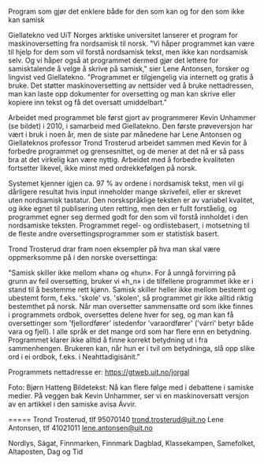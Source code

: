 Program som gjør det enklere både for den som kan og for den som ikke kan samisk

Giellatekno ved UiT Norges arktiske universitet lanserer et program for maskinoversetting fra nordsamisk til norsk. "Vi håper programmet kan være til hjelp for dem som vil forstå nordsamisk tekst, men ikke kan nordsamisk selv. Og vi håper også at programmet dermed gjør det lettere for samisktalende å velge å skrive på samisk," sier Lene Antonsen, forsker og lingvist ved Giellatekno. "Programmet er tilgjengelig via internett og gratis å bruke. Det støtter maskinoversetting av nettsider ved å bruke nettadressen, man kan laste opp dokumenter for oversetting og man kan skrive eller kopiere inn tekst og få det oversatt umiddelbart."

Arbeidet med programmet ble først gjort av programmerer Kevin Unhammer (se bildet) i 2010, i samarbeid med Giellatekno. Den første prøveversjon har vært i bruk i noen år, men de siste par månedene har Lene Antonsen og Giellateknos professor Trond Trosterud arbeidet sammen med Kevin for å forbedre programmet og grensesnittet, og de mener at det nå er så pass bra at det virkelig kan være nyttig. Arbeidet med å forbedre kvaliteten fortsetter likevel, ikke minst med ordrekkefølgen på norsk.

Systemet kjenner igjen ca. 97 % av ordene i nordsamisk tekst, men vil gi dårligere resultat hvis input inneholder mange skrivefeil, eller er skrevet uten nordsamisk tastatur. Den norskspråklige teksten er av variabel kvalitet, og ikke egnet til publisering uten retting, men den er fullt forståelig, og programmet egner seg dermed godt for den som vil forstå innholdet i den nordsamiske teksten. Programmet regel- og ordlistebasert, i motsetning til de fleste andre oversettingsprogrammer som er statistisk basert.

Trond Trosterud drar fram noen eksempler på hva man skal være oppmerksomme på i den norske oversettinga:

"Samisk skiller ikke mellom «han» og «hun». For å unngå forvirring på grunn av feil oversetting, bruker vi «h_n» i de tilfellene programmet ikke er i stand til å bestemme rett kjønn. Samisk skiller heller ikke mellom bestemt og ubestemt form, f.eks. 'skole' vs. 'skolen', så programmet gir ikke alltid riktig bestemthet på norsk. Når man oversetter sammensatte ord som ikke finnes i programmets ordbok, oversettes  delene hver for seg, og man kan få oversettinger som 'fjellordfører' istedenfor 'varaordfører' ('várri' betyr både vara og fjell). I alle språk er det mange ord som har flere enn en betydning. Programmet klarer ikke alltid å finne korrekt betydning ut i fra sammenhengen. Brukeren kan, når hun er i tvil om betydninga, slå opp slike ord i ei ordbok, f.eks. i Neahttadigisánit."

Programmets nettadresse er: https://gtweb.uit.no/jorgal

Foto: Bjørn Hatteng
Bildetekst: 
Nå kan flere følge med i debattene i samiske medier. På veggen bak Kevin Unhammer, ser vi en maskinoversatt versjon av en artikkel i den samiske avisa Ávvir.

=====
Trond Trosterud, tlf 95070140
trond.trosterud@uit.no
Lene Antonsen, tlf 41021011
lene.antonsen@uit.no

Nordlys, Ságat, Finnmarken, Finnmark Dagblad, Klassekampen, Samefolket, Altaposten, Dag og Tid
